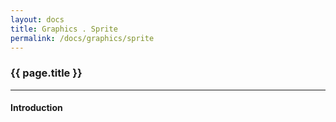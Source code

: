 ```yaml
---
layout: docs
title: Graphics . Sprite
permalink: /docs/graphics/sprite
---
```


### {{ page.title }}

***

#### Introduction